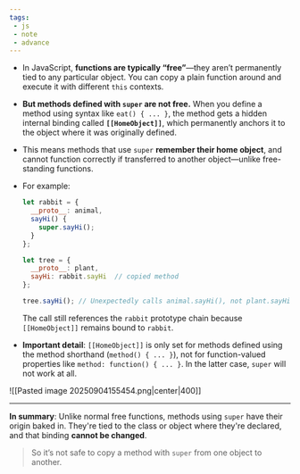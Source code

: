 ```yaml
---
tags: 
 - js
 - note
 - advance
---
```



- In JavaScript, **functions are typically “free”**—they aren’t permanently tied to any particular object. You can copy a plain function around and execute it with different `this` contexts.
    
- **But methods defined with `super` are not free.** When you define a method using syntax like `eat() { ... }`, the method gets a hidden internal binding called **`[[HomeObject]]`**, which permanently anchors it to the object where it was originally defined.
    
- This means methods that use `super` **remember their home object**, and cannot function correctly if transferred to another object—unlike free-standing functions.
    
- For example:
    
    ```js
    let rabbit = {
      __proto__: animal,
      sayHi() {
        super.sayHi();
      }
    };
    
    let tree = {
      __proto__: plant,
      sayHi: rabbit.sayHi  // copied method
    };
    
    tree.sayHi(); // Unexpectedly calls animal.sayHi(), not plant.sayHi
    ```
    
    The call still references the `rabbit` prototype chain because `[[HomeObject]]` remains bound to `rabbit`.
    
- **Important detail**: `[[HomeObject]]` is only set for methods defined using the method shorthand (`method() { ... }`), not for function-valued properties like `method: function() { ... }`. In the latter case, `super` will not work at all.
    

![[Pasted image 20250904155454.png|center|400]]

---

**In summary**: Unlike normal free functions, methods using `super` have their origin baked in. They're tied to the class or object where they're declared, and that binding **cannot be changed**.

> So it’s not safe to copy a method with `super` from one object to another.

